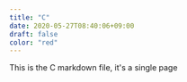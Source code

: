 ```yaml
---
title: "C"
date: 2020-05-27T08:40:06+09:00
draft: false
color: "red"
---
```


This is the C markdown file, it's a single page
